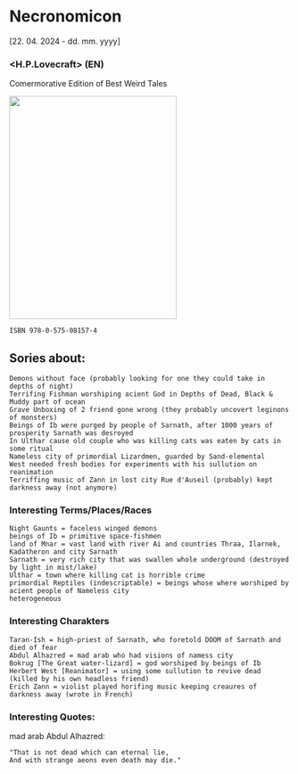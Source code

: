 # Necronomicon 
[22. 04. 2024 - dd. mm. yyyy]
### <H.P.Lovecraft> (EN)
Comermorative Edition of Best Weird Tales

<img src="https://github.com/Y0hn/reading_diary/assets/101512527/3da7012d-6be1-4757-9f2e-9731004b408a" width="300" height="400"/>

```
ISBN 978-0-575-08157-4
```
## Sories about:
```
Demons without face (probably looking for one they could take in depths of night)
Terrifing Fishman worshiping acient God in Depths of Dead, Black & Muddy part of ocean
Grave Unboxing of 2 friend gone wrong (they probably uncovert leginons of monsters)
Beings of Ib were purged by people of Sarnath, after 1000 years of prosperity Sarnath was desroyed
In Ulthar cause old couple who was killing cats was eaten by cats in some ritual
Nameless city of primordial Lizardmen, guarded by Sand-elemental
West needed fresh bodies for experiments with his sullution on reanimation
Terriffing music of Zann in lost city Rue d'Auseil (probably) kept darkness away (not anymore)
```
### Interesting Terms/Places/Races
```
Night Gaunts = faceless winged demons
beings of Ib = primitive space-fishmen
land of Mnar = vast land with river Ai and countries Thraa, Ilarnek, Kadatheron and city Sarnath
Sarnath = very rich city that was swallen whole underground (destroyed by light in mist/lake)
Ulthar = town where killing cat is horrible crime
primordial Reptiles (indescriptable) = beings whose where worshiped by acient people of Nameless city
heterogeneous 
```
### Interesting Charakters
```
Taran-Ish = high-priest of Sarnath, who foretold DOOM of Sarnath and died of fear
Abdul Alhazred = mad arab who had visions of namess city
Bokrug [The Great water-lizard] = god worshiped by beings of Ib
Herbert West [Reanimator] = using some sullution to revive dead (killed by his own headless friend)
Erich Zann = violist played horifing music keeping creaures of darkness away (wrote in French)
```
### Interesting Quotes:
mad arab Abdul Alhazred:
```
"That is not dead which can eternal lie, 
And with strange aeons even death may die."
```
